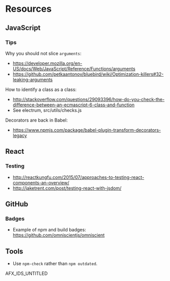 # Resources
## JavaScript
### Tips

Why you should not slice `arguments`:

* https://developer.mozilla.org/en-US/docs/Web/JavaScript/Reference/Functions/arguments
* https://github.com/petkaantonov/bluebird/wiki/Optimization-killers#32-leaking-arguments

How to identify a class as a class:

* http://stackoverflow.com/questions/29093396/how-do-you-check-the-difference-between-an-ecmascript-6-class-and-function
* See electrum, src/utils/checks.js

Decorators are back in Babel:

* https://www.npmjs.com/package/babel-plugin-transform-decorators-legacy

## React
### Testing

* http://reactkungfu.com/2015/07/approaches-to-testing-react-components-an-overview/
* http://jaketrent.com/post/testing-react-with-jsdom/

## GitHub
### Badges

* Example of npm and build badges: https://github.com/omniscientjs/omniscient

## Tools

* Use `npm-check` rather than `npm outdated`.


AFX_IDS_UNTITLED 
